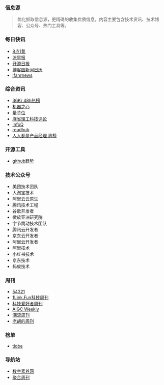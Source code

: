 ### 信息源
> 优化抓取信息源，更精确的收集优质信息。内容主要包含技术资讯、技术博客、公众号、热门工具等。

### 每日快讯
- [8点1氪](https://36kr.com/user/5652071)
- [派早报](https://sspai.com/u/ee0vj778/updates)
- [开源日报](https://www.oschina.net/search/?q=%E5%BC%80%E6%BA%90%E6%97%A5%E6%8A%A5&sort_by_f=%E5%8F%91%E5%B8%83%E6%97%B6%E9%97%B4)
- [博客园新闻日历](https://news.cnblogs.com/n/date/)
- [ifanrnews](https://www.ifanr.com/category/ifanrnews)

### 综合资讯
- [36Kr 48h热榜](https://36kr.com/hot-list/catalog)
- [机器之心](https://www.jiqizhixin.com/)
- [量子位](https://www.qbitai.com/)
- [麻省理工科技评论](https://www.mittrchina.com/)
- [InfoQ](https://www.infoq.cn/)
- [readhub](https://readhub.cn/hot?type=weekly)
- [人人都是产品经理 周榜](https://www.woshipm.com/)

### 开源工具
- [github趋势](https://github.com/trending?since=weekly)

### 技术公众号
- 美团技术团队
- 大淘宝技术
- 阿里云云原生
- 腾讯技术工程
- 谷歌开发者
- 微软亚洲研究院
- 字节跳动技术团队
- 腾讯云开发者
- 京东云开发者
- 阿里云开发者
- 阿里技术
- 小红书技术
- 京东技术
- 蚂蚁技术

### 周刊
- [54321](https://versun.me/54321-weekly/)
- [1Link.Fun科技周刊](https://xiaobot.net/p/1link)
- [科技爱好者周刊](https://www.ruanyifeng.com/blog/)
- [AIGC Weekly](https://quail.ink/op7418)
- [潮流周刊](https://weekly.tw93.fun/)
- [老胡的周刊](https://weekly.howie6879.com/)

### 榜单
- [tiobe](https://www.tiobe.com/tiobe-index/)

### 导航站
- [数字素养网](https://szsyw.cn/)
- [聚合周刊](https://www.fre321.com/weekly)
